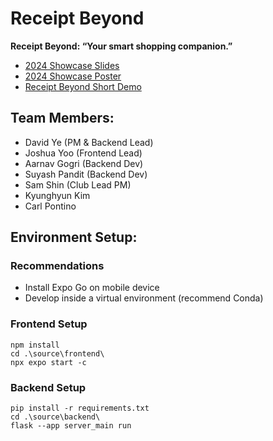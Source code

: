 # Receipt Beyond
**Receipt Beyond: “Your smart shopping companion.”**

* [2024 Showcase Slides](https://docs.google.com/presentation/d/1bkHtieGzrSxKD_83zFP1c3SSykYSqAfxHYx917vrEhU/edit?usp=sharing)
* [2024 Showcase Poster](https://drive.google.com/file/d/1cEZgCrJqcG2RHxb9STjfFrk4TMl4x45k/view?usp=sharing)
* [Receipt Beyond Short Demo](https://www.youtube.com/shorts/UcsY_245DnE?si=7TQ4pQx1uFbUOhiY)


## Team Members:

- David Ye (PM & Backend Lead)
- Joshua Yoo (Frontend Lead)
- Aarnav Gogri (Backend Dev)
- Suyash Pandit (Backend Dev)
- Sam Shin (Club Lead PM)
- Kyunghyun Kim
- Carl Pontino

## Environment Setup:

### Recommendations

- Install Expo Go on mobile device
- Develop inside a virtual environment (recommend Conda)

### Frontend Setup

```
npm install
cd .\source\frontend\
npx expo start -c
```

### Backend Setup

```
pip install -r requirements.txt
cd .\source\backend\
flask --app server_main run
```
